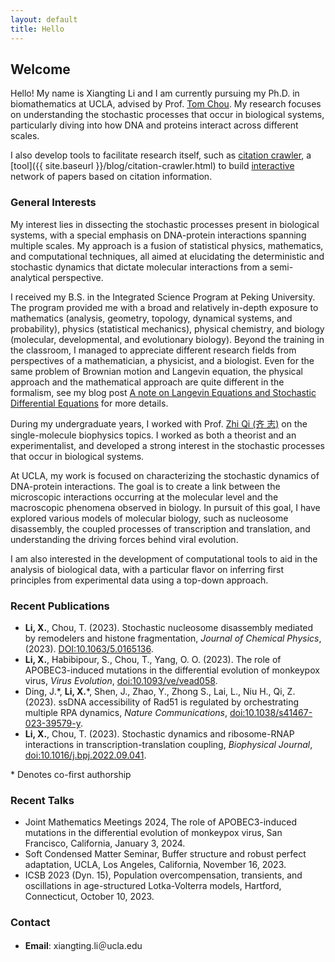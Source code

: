 ```yaml
---
layout: default
title: Hello
---
```



## Welcome

Hello! My name is Xiangting Li and I am currently pursuing my Ph.D. in
biomathematics at UCLA, advised by Prof. [Tom
Chou](https://www.math.ucla.edu/~tchou/index.html). My research
focuses on understanding the stochastic processes that occur in
biological systems, particularly diving into how DNA and proteins
interact across different scales.

I also develop tools to facilitate research itself, such as [citation
crawler](https://github.com/hsianktin/paper_network_builder), a [tool]({{ site.baseurl }}/blog/citation-crawler.html) 
to build [interactive](assets/citation_crawler.html) network of papers based on citation information.

### General Interests

My interest lies in dissecting the stochastic processes present in
biological systems, with a special emphasis on DNA-protein
interactions spanning multiple scales. My approach is a fusion of
statistical physics, mathematics, and computational techniques, all
aimed at elucidating the deterministic and stochastic dynamics that
dictate molecular interactions from a semi-analytical perspective.

I received my B.S. in the Integrated Science Program at Peking
University. The program provided me with a broad and relatively
in-depth exposure to mathematics (analysis, geometry, topology,
dynamical systems, and probability), physics (statistical mechanics),
physical chemistry, and biology (molecular, developmental, and
evolutionary biology). Beyond the training in the classroom, I managed
to appreciate different research fields from perspectives of a
mathematician, a physicist, and a biologist. Even for the same problem
of Brownian motion and Langevin equation, the physical approach and
the mathematical approach are quite different in the formalism, see my
blog post [A note on Langevin Equations and Stochastic Differential
Equations](/blog/a-note-on-lange.html) for more details.

During my undergraduate years, I worked with Prof. [Zhi Qi (齐
志)](https://cqb.pku.edu.cn/qizhi/) on the single-molecule biophysics
topics. I worked as both a theorist and an experimentalist, and
developed a strong interest in the stochastic processes that occur in
biological systems. 

At UCLA, my work is focused on characterizing the stochastic dynamics
of DNA-protein interactions. The goal is to create a link between the
microscopic interactions occurring at the molecular level and the
macroscopic phenomena observed in biology. In pursuit of this goal, I
have explored various models of molecular biology, such as nucleosome
disassembly, the coupled processes of transcription and translation,
and understanding the driving forces behind viral evolution.

I am also interested in the development of computational tools to aid
in the analysis of biological data, with a particular flavor on
inferring first principles from experimental data using a top-down
approach.


### Recent Publications

- **Li, X.**, Chou, T. (2023). Stochastic nucleosome disassembly mediated by remodelers and histone fragmentation,  _Journal of Chemical Physics_, (2023). [DOI:10.1063/5.0165136](https://doi.org/10.1063/5.0165136).
- **Li, X.**, Habibipour, S., Chou, T., Yang, O. O. (2023). The role of APOBEC3-induced mutations in the differential evolution of monkeypox virus, _Virus Evolution_, [doi:10.1093/ve/vead058](https://doi.org/10.1093/ve/vead058).
- Ding, J.\*, **Li, X.**\*, Shen, J., Zhao, Y., Zhong S., Lai, L., Niu H., Qi, Z. (2023). ssDNA accessibility of Rad51 is regulated by orchestrating multiple RPA dynamics, _Nature Communications_, [doi:10.1038/s41467-023-39579-y](https://doi.org/10.1038/s41467-023-39579-y).
- **Li, X.**, Chou, T. (2023). Stochastic dynamics and ribosome-RNAP interactions in transcription-translation coupling, _Biophysical Journal_, [doi:10.1016/j.bpj.2022.09.041](https://doi.org/10.1016/j.bpj.2022.09.041).

\* Denotes co-first authorship

### Recent Talks
- Joint Mathematics Meetings 2024, The role of APOBEC3-induced mutations in the differential evolution of monkeypox virus, San Francisco, California, January 3, 2024.
- Soft Condensed Matter Seminar, Buffer structure and robust perfect adaptation, UCLA, Los Angeles, California, November 16, 2023.
- ICSB 2023 (Dyn. 15), Population overcompensation, transients, and oscillations in age-structured Lotka-Volterra models, Hartford, Connecticut, October 10, 2023.

### Contact

- **Email**: xiangting.li＠ucla.edu
